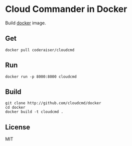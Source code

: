 # Cloud Commander in Docker

Build [docker](http://docker.com "Docker") image.

## Get

```
docker pull coderaiser/cloudcmd
```

## Run

```
docker run -p 8000:8000 cloudcmd
```

## Build

```
git clone http://github.com/cloudcmd/docker
cd docker
docker build -t cloudcmd .
```

## License
MIT
